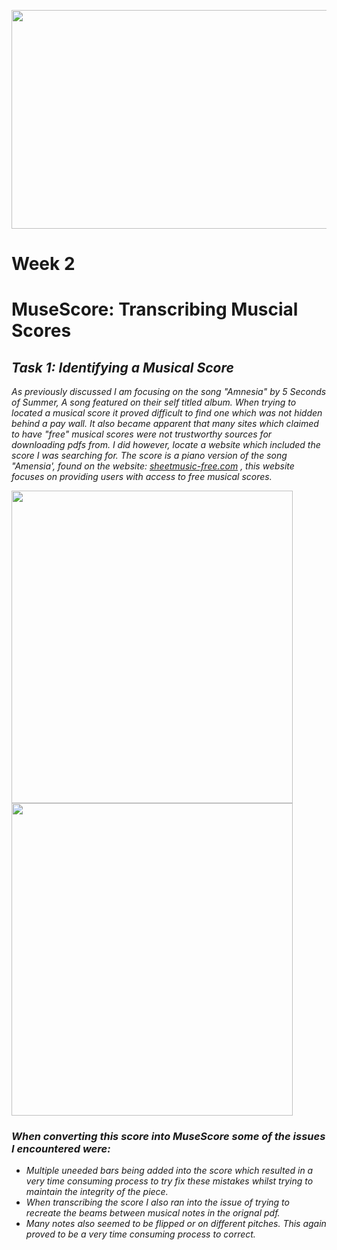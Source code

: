 <p float= "Centre" >
  <img src="https://i.pinimg.com/originals/92/e6/f3/92e6f3b0b8ed7bafeea044ce9918b1cd.jpg" height= "350" width="1000" /> 
</p>

# Week 2
# MuseScore: Transcribing Muscial Scores
## *Task 1: Identifying a Musical Score* #
 

*As previously discussed I am focusing on the song "Amnesia" by 5 Seconds of Summer, A song featured on their self titled album. When trying to located a musical score it proved difficult to find one which was not hidden behind a pay wall. It also became apparent that many sites which claimed to have "free" musical scores were not trustworthy sources for downloading pdfs from. I did however, locate a website which included the score I was searching for. The score is a piano version of the song "Amensia', found on the website:
[sheetmusic-free.com](https://sheetmusic-free.com/amnesia-sheet-music-5-seconds-of-summer/) , this website focuses on providing users with access to free musical scores.*

<p float= "Centre" >
  <img src="https://sheetmusic-free.com/wp-content/uploads/2020/04/Amnesia-Sheet-Music-PDF-5-Seconds-of-Summer-Amnesia-Piano-Sheet-Music-PDF-Free.png" height= "500" width="450" />
  <img src="https://i.pinimg.com/originals/1d/b4/43/1db4435c6df4e3a50008748cdbab2b45.jpg" height= "500" width="450" /> 
</p>

### *When converting this score into MuseScore some of the issues I encountered were:* ### 
- *Multiple uneeded bars being added into the score which resulted in a very time consuming process to try fix these mistakes whilst trying to maintain the integrity of the piece.* 
- *When transcribing the score I also ran into the issue of trying to recreate the beams between musical notes in the orignal pdf.* 
- *Many notes also seemed to be flipped or on different pitches. This again proved to be a very time consuming process to correct.*
